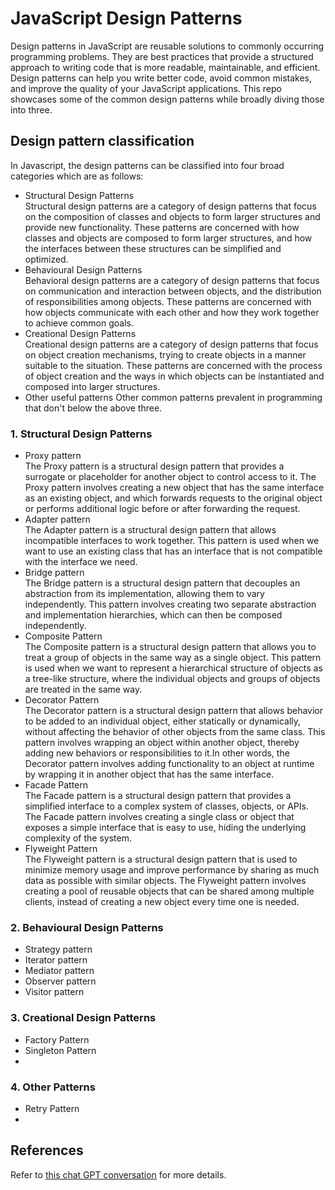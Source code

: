 # JavaScript Design Patterns
Design patterns in JavaScript are reusable solutions to commonly occurring programming problems. They are best practices that provide a structured approach to writing code that is more readable, maintainable, and efficient. Design patterns can help you write better code, avoid common mistakes, and improve the quality of your JavaScript applications. This repo showcases some of the common design patterns while broadly diving those into three.

## Design pattern classification
In Javascript, the design patterns can be classified into four broad categories which are as follows:
- Structural Design Patterns<br>
Structural design patterns are a category of design patterns that focus on the composition of classes and objects to form larger structures and provide new functionality. These patterns are concerned with how classes and objects are composed to form larger structures, and how the interfaces between these structures can be simplified and optimized.
- Behavioural Design Patterns<br>
Behavioral design patterns are a category of design patterns that focus on communication and interaction between objects, and the distribution of responsibilities among objects. These patterns are concerned with how objects communicate with each other and how they work together to achieve common goals.
- Creational Design Patterns<br>
Creational design patterns are a category of design patterns that focus on object creation mechanisms, trying to create objects in a manner suitable to the situation. These patterns are concerned with the process of object creation and the ways in which objects can be instantiated and composed into larger structures.
- Other useful patterns
Other common patterns prevalent in programming that don't below the above three.
### 1. Structural Design Patterns
- Proxy pattern<br>
The Proxy pattern is a structural design pattern that provides a surrogate or placeholder for another object to control access to it. The Proxy pattern involves creating a new object that has the same interface as an existing object, and which forwards requests to the original object or performs additional logic before or after forwarding the request.
- Adapter pattern<br>
The Adapter pattern is a structural design pattern that allows incompatible interfaces to work together. This pattern is used when we want to use an existing class that has an interface that is not compatible with the interface we need.
- Bridge pattern<br>
The Bridge pattern is a structural design pattern that decouples an abstraction from its implementation, allowing them to vary independently. This pattern involves creating two separate abstraction and implementation hierarchies, which can then be composed independently.
- Composite Pattern<br>
The Composite pattern is a structural design pattern that allows you to treat a group of objects in the same way as a single object. This pattern is used when we want to represent a hierarchical structure of objects as a tree-like structure, where the individual objects and groups of objects are treated in the same way.
- Decorator Pattern<br>
The Decorator pattern is a structural design pattern that allows behavior to be added to an individual object, either statically or dynamically, without affecting the behavior of other objects from the same class. This pattern involves wrapping an object within another object, thereby adding new behaviors or responsibilities to it.In other words, the Decorator pattern involves adding functionality to an object at runtime by wrapping it in another object that has the same interface.
- Facade Pattern<br>
The Facade pattern is a structural design pattern that provides a simplified interface to a complex system of classes, objects, or APIs. The Facade pattern involves creating a single class or object that exposes a simple interface that is easy to use, hiding the underlying complexity of the system.
- Flyweight Pattern<br>
The Flyweight pattern is a structural design pattern that is used to minimize memory usage and improve performance by sharing as much data as possible with similar objects. The Flyweight pattern involves creating a pool of reusable objects that can be shared among multiple clients, instead of creating a new object every time one is needed.
### 2. Behavioural Design Patterns
- Strategy pattern<br>
- Iterator pattern<br>
- Mediator pattern<br>
- Observer pattern<br>
- Visitor pattern<br>
### 3. Creational Design Patterns
- Factory Pattern<br>
- Singleton Pattern<br>
- 
### 4. Other Patterns
- Retry Pattern<br>
- 

## References
Refer to [this chat GPT conversation](https://chat.openai.com/chat/4ffa9ed5-9674-4f5b-8077-0f0511a1b90e) for more details.

